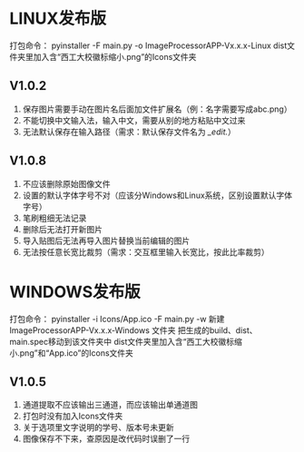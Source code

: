 # LINUX发布版
打包命令：
pyinstaller -F main.py -o ImageProcessorAPP-Vx.x.x-Linux
dist文件夹里加入含“西工大校徽标缩小.png”的Icons文件夹

## V1.0.2
1. 保存图片需要手动在图片名后面加文件扩展名（例：名字需要写成abc.png）
2. 不能切换中文输入法，输入中文，需要从别的地方粘贴中文过来
3. 无法默认保存在输入路径（需求：默认保存文件名为 *_edit.*）

## V1.0.8
1. 不应该删除原始图像文件
2. 设置的默认字体字号不对（应该分Windows和Linux系统，区别设置默认字体字号）
3. 笔刷粗细无法记录
4. 删除后无法打开新图片
5. 导入贴图后无法再导入图片替换当前编辑的图片
6. 无法按任意长宽比裁剪（需求：交互框里输入长宽比，按此比率裁剪）

# WINDOWS发布版
打包命令：
pyinstaller -i Icons/App.ico -F main.py -w
新建 ImageProcessorAPP-Vx.x.x-Windows 文件夹
把生成的build、dist、main.spec移动到该文件夹中
dist文件夹里加入含“西工大校徽标缩小.png”和“App.ico”的Icons文件夹

## V1.0.5
1. 通道提取不应该输出三通道，而应该输出单通道图
2. 打包时没有加入Icons文件夹
3. 关于选项里文字说明的学号、版本号未更新
4. 图像保存不下来，查原因是改代码时误删了一行